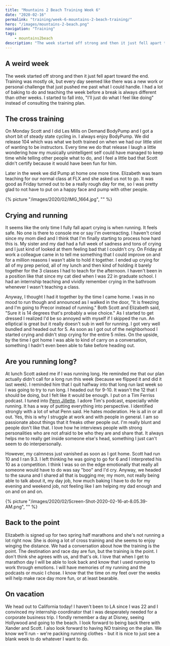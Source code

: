 ```yaml
---
title: "Mountains 2 Beach Training Week 6"
date: "2020-02-16"
permalink: "training/week-6-mountains-2-beach-training/"
hero: "/images/mountains-2-beach.png"
navigation: "Training"
tags:
    - mountains2beach
description: "The week started off strong and then it just fell apart toward the end. Training was mostly ok, but every day seemed like there was a new work or personal challenge that just pushed me past what I could handle."
---
```


## A weird week

The week started off strong and then it just fell apart toward the end. Training was mostly ok, but every day seemed like there was a new work or personal challenge that just pushed me past what I could handle. I had a lot of baking to do and teaching the week before a break is always different than other weeks. I started to fall into, "I'll just do what I feel like doing" instead of consulting the training plan.

## The cross training

On Monday Scott and I did Les Mills on Demand BodyPump and I got a short bit of steady state cycling in. I always enjoy BodyPump. We did release 104 which was what we both trained on when we had our little stint of wanting to be instructors. Every time we do that release I laugh a little wondering how my musically unintelligent self could have managed to keep time while telling other people what to do, and I feel a little bad that Scott didn't certify because it would have been fun for him.

Later in the week we did Pump at home one more time. Elizabeth was team teaching for our normal class at FLX and she asked us not to go. It was good as Friday turned out to be a really rough day for me, so I was pretty glad to not have to put on a happy face and pump with other people.

{% picture "/images/2020/02/IMG_1664.jpg", "" %}

## Crying and running

It seems like the only time I fully fall apart crying is when running. It feels safe. No one is there to console me or say I'm overreacting. I haven't cried since my mom died and I think that I'm finally starting to process how hard this is. My sister and my dad had a full week of sadness and tons of crying and I just kind of looked at them feeling bad that I couldn't cry. On Friday at work a colleague came in to tell me something that I could improve on and for a million reasons I wasn't able to hold it together. I ended up crying for all of my prep period, all of my lunch and then kind of holding it barely together for the 3 classes I had to teach for the afternoon. I haven't been in a position like that since my cat died when I was 22 in graduate school. I had an internship teaching and vividly remember crying in the bathroom whenever I wasn't teaching a class.

Anyway, I thought I had it together by the time I came home. I was in no mood to run though and announced as I walked in the door, "It is freezing and I'm going to Precor instead of running." Both Scott and Elizabeth said, "Sure it is 14 degrees that's probably a wise choice." As I started to get dressed I realized I'd be so annoyed with myself if I skipped the run. An elliptical is great but it really doesn't sub in well for running. I got very well bundled and headed out for 5. As soon as I got out of the neighborhood I started crying and didn't stop crying for the entire 5 miles. On the upside, by the time I got home I was able to kind of carry on a conversation, something I hadn't even been able to fake before heading out.

## Are you running long?

At lunch Scott asked me if I was running long. He reminded me that our plan actually didn't call for a long run this week (because we flipped it and did it last week). I reminded him that I quit halfway into that long run last week so I was going to try to run long. I headed out for 9-10. It wasn't the 12 that I should be doing, but I felt like it would be enough. I put on a Tim Ferriss podcast. I tuned into [Penn Jillette](https://tim.blog/2020/01/09/penn-jillette/). I adore Tim's podcast, especially while running. It has a way of putting everything into perspective. I identified strongly with a lot of what Penn said. He hates moderation. He is all in or all out. Yes, this is why I struggle at work and with people in general. I am so passionate about things that it freaks other people out. I'm really blunt and people don't like that. I love how he interviews people with strong personalities who are not afraid to be who they are and share that. It always helps me to really get inside someone else's head, something I just can't seem to do interpersonally.

However, my calmness just vanished as soon as I got home. Scott had run 10 and I ran 9.3. I left thinking he was going to go for 6 and I interpreted his 10 as a competition. I think I was so on the edge emotionally that really all someone would have to do was say "boo" and I'd cry. Anyway, we headed to the sauna and I shared all that is bugging me; my mom, not really being able to talk about it, my day job, how much baking I have to do for my evening and weekend job, not feeling like I am helping my dad enough and on and on and on.

{% picture "/images/2020/02/Screen-Shot-2020-02-16-at-8.05.39-AM.png", "" %}

## Back to the point

Elizabeth is signed up for two spring half marathons and she's not running a lot right now. She is doing a lot of cross training and she seems to enjoy winging the distance. We had a conversation about how the training is the point. The destination and race day are fun, but the training is the point. I don't think she agrees with us, and that's ok. I love that when I get to marathon day I will be able to look back and know that I used running to work through emotions. I will have memories of my running and the podcasts or music I chose. I know that the time on my feet over the weeks will help make race day more fun, or at least bearable.

## On vacation

We head out to California today! I haven't been to LA since I was 22 and I convinced my internship coordinator that I was desperately needed for a corporate business trip. I fondly remember a day at Disney, seeing Hollywood and going to the beach. I look forward to being back there with Xander and Scott. I also look forward to having NO training on the plan. We know we'll run - we're packing running clothes - but it is nice to just see a blank week to do whatever I want to do.
